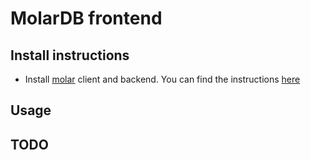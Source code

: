# MolarDB frontend


## Install instructions
- Install [molar](https://github.com/aspuru-guzik-group/molar) client and backend. You can find the instructions [here](https://molar.readthedocs.io/en/latest/index.html) 


## Usage


## TODO
